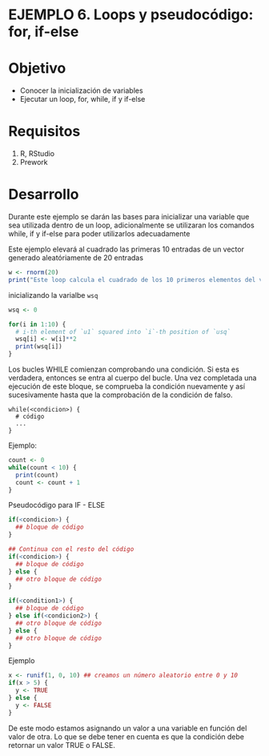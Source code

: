 # EJEMPLO 6. Loops y pseudocódigo: for, if-else

# Objetivo
- Conocer la inicialización de variables 
- Ejecutar un loop, for, while, if y if-else

# Requisitos
1. R, RStudio
2. Prework 

# Desarrollo
Durante este ejemplo se darán las bases para inicializar una variable que sea utilizada dentro de un loop, adicionalmente se utilizaran los comandos while, if y if-else para poder utilizarlos adecuadamente

Este ejemplo elevará al cuadrado las primeras 10 entradas de un vector generado aleatóriamente de 20 entradas 
```R
w <- rnorm(20)              
print("Este loop calcula el cuadrado de los 10 primeros elementos del vector w")
```
inicializando la varialbe `wsq`
```R
wsq <- 0

for(i in 1:10) {
  # i-th element of `u1` squared into `i`-th position of `usq`
  wsq[i] <- w[i]**2
  print(wsq[i])
}
```
Los bucles WHILE comienzan comprobando una condición. Si esta es verdadera, entonces se entra al cuerpo del bucle. Una vez completada una ejecución de este bloque, se comprueba la condición nuevamente y así sucesivamente hasta que la comprobación de la condición de falso.

```
while(<condicion>) {
  # código
  ...
}
```
Ejemplo:

```R
count <- 0
while(count < 10) {
  print(count)
  count <- count + 1
}
```

Pseudocódigo para IF - ELSE
```R
if(<condicion>) {
  ## bloque de código
}

## Continua con el resto del código
if(<condicion>) {
  ## bloque de código
} else {
  ## otro bloque de código
}

if(<condition1>) {
  ## bloque de código
} else if(<condicion2>) {
  ## otro bloque de código
} else {
  ## otro bloque de código
}
```
Ejemplo
```R
x <- runif(1, 0, 10) ## creamos un número aleatorio entre 0 y 10
if(x > 5) {
  y <- TRUE
} else {
  y <- FALSE
}
```
De este modo estamos asignando un valor a una variable en función del valor de otra. Lo que se debe tener en cuenta es que la condición debe retornar un valor TRUE o FALSE.
